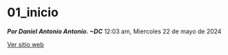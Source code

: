 # 01_inicio

***Por Daniel Antonio Antonio. ~DC***
12:03 am, Miercoles 22 de mayo de 2024


<a href="https://danielcolucci.github.io/ganso_negro_2024/" target="_blank">Ver sitio web</a>